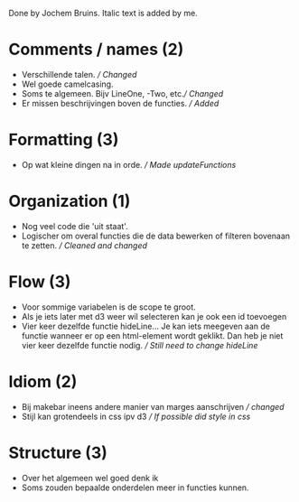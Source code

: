Done by Jochem Bruins.
Italic text is added by me.

# Comments / names (2)
* Verschillende talen. */ Changed*
* Wel goede camelcasing.
* Soms te algemeen. Bijv LineOne, -Two, etc.*/ Changed*
* Er missen beschrijvingen boven de functies. */ Added*

# Formatting (3)
* Op wat kleine dingen na in orde. */ Made updateFunctions*

# Organization (1)
* Nog veel code die 'uit staat'.
* Logischer om overal functies die de data bewerken of filteren bovenaan te zetten.
*/ Cleaned and changed*

# Flow (3)
* Voor sommige variabelen is de scope te groot.
* Als je iets later met d3 weer wil selecteren kan je ook een id toevoegen
* Vier keer dezelfde functie hideLine... Je kan iets meegeven aan de functie wanneer er op een html-element wordt geklikt. Dan heb je niet vier keer dezelfde functie nodig. */ Still need to change hideLine*

# Idiom (2)
* Bij makebar ineens andere manier van marges aanschrijven */ changed*
* Stijl kan grotendeels in css ipv d3  */ If possible did style in css*

# Structure (3)
* Over het algemeen wel goed denk ik
* Soms zouden bepaalde onderdelen meer in functies kunnen.
